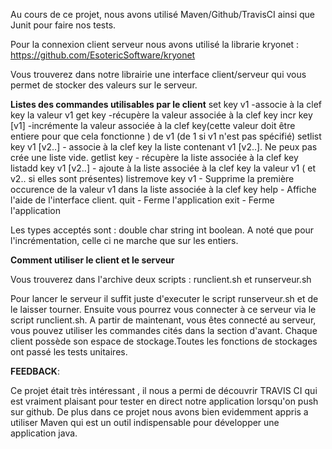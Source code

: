 Au cours de ce projet, nous avons utilisé Maven/Github/TravisCI ainsi que Junit pour faire nos tests.

Pour la connexion client serveur nous avons utilisé la librarie kryonet :
https://github.com/EsotericSoftware/kryonet

Vous trouverez dans notre librairie une interface client/serveur qui vous permet de stocker des valeurs sur le serveur.

**Listes des commandes utilisables par le client**
set key v1 -associe à la clef key la valeur v1
get key -récupère la valeur associée à la clef key
incr key [v1] -incrémente la valeur associée à la clef key(cette valeur doit être entiere pour que cela fonctionne ) de v1 (de 1 si v1 n'est pas spécifié)
setlist key v1 [v2..] - associe à la clef key la liste contenant v1 [v2..]. Ne peux pas crée une liste vide.
getlist key - récupère la liste associée à la clef key
listadd key v1 [v2..] - ajoute à la liste associée à la clef key la valeur v1 ( et v2.. si elles sont présentes)
listremove key v1 - Supprime la première occurence de la valeur v1 dans la liste associée à la clef key
help - Affiche l'aide de l'interface client.
quit - Ferme l'application
exit - Ferme l'application

Les types acceptés sont : double char string int boolean. A noté que pour l'incrémentation, celle ci ne marche que sur les entiers.

**Comment utiliser le client et le serveur** 

Vous trouverez dans l'archive deux scripts : runclient.sh et runserveur.sh

Pour lancer le serveur il suffit juste d'executer le script runserveur.sh et de le laisser tourner.
Ensuite vous pourrez vous connecter à ce serveur via le script runclient.sh.
A partir de maintenant, vous êtes connecté au serveur, vous pouvez utiliser les commandes cités dans la section d'avant.
Chaque client possède son espace de stockage.Toutes les fonctions de stockages ont passé les tests unitaires.


**FEEDBACK**:

Ce projet était très intéressant , il nous a permi de découvrir TRAVIS CI qui est vraiment plaisant pour tester en direct notre application lorsqu'on push sur github. 
De plus dans ce projet nous avons bien evidemment appris a utiliser Maven qui est un outil indispensable pour développer une application java.




